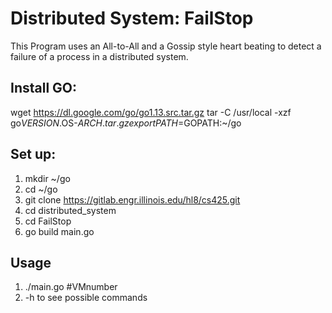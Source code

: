 # Distributed System: FailStop


This Program uses an All-to-All and a Gossip style heart beating to detect a failure of a process in a distributed system.

## Install GO:
wget https://dl.google.com/go/go1.13.src.tar.gz
tar -C /usr/local -xzf go$VERSION.$OS-$ARCH.tar.gz
export PATH=$GOPATH:~/go

## Set up:
1. mkdir ~/go
2. cd ~/go
3. git clone https://gitlab.engr.illinois.edu/hl8/cs425.git
4. cd distributed_system
5. cd FailStop
6. go build main.go


## Usage
1. ./main.go #VMnumber
2. -h to see possible commands 

